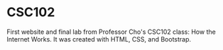 # CSC102

First website and final lab from Professor Cho's CSC102 class: How the Internet Works. It was created with HTML, CSS, and Bootstrap.
